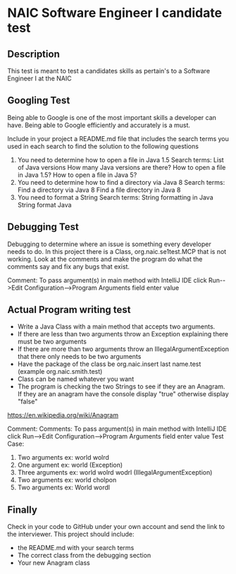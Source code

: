 # NAIC Software Engineer I candidate test

## Description
This test is meant to test a candidates skills as pertain's to a Software Engineer I at the NAIC

## Googling Test
Being able to Google is one of the most important skills a developer can have.  Being able to Google efficiently and 
accurately is a must.

Include in your project a README.md file that includes the search terms you used in each search to find the solution to
the following questions

1. You need to determine how to open a file in Java 1.5
Search terms:   List of Java versions
                How many Java versions are there?
                How to open a file in Java 1.5?
                How to open a file in Java 5?
2. You need to determine how to find a directory via Java 8
Search terms:   Find a directory via Java 8
                Find a file directory in Java 8
3. You need to format a String
Search terms:   String formatting in Java
                String format Java

## Debugging Test
Debugging to determine where an issue is something every developer needs to do.
In this project there is a Class, org.naic.se1test.MCP that is not working.  Look at the comments and make the program
do what the comments say and fix any bugs that exist.

Comment: To pass argument(s) in main method with IntelliJ IDE click Run-->Edit Configuration-->Program Arguments field enter value

## Actual Program  writing test
* Write a Java Class with a main method that accepts two arguments.
* If there are less than two arguments throw an Exception explaining there must be two arguments
* If there are more than two arguments throw an IllegalArgumentException that there only needs to be two arguments
* Have the package of the class be org.naic.insert last name.test (example org.naic.smith.test)
* Class can be named whatever you want
* The program is checking the two Strings to see if they are an Anagram.  If they are an anagram have the console 
display "true" otherwise display "false"

https://en.wikipedia.org/wiki/Anagram

Comment: Comments: To pass argument(s) in main method with IntelliJ IDE click Run-->Edit Configuration-->Program Arguments field enter value
Test Case:
1. Two arguments ex: world wolrd
2. One argument ex: world (Exception)
3. Three arguments ex: world wolrd wodrl (IllegalArgumentException)
4. Two arguments ex: world cholpon
5. Two arguments ex: World wordl

## Finally 
Check in your code to GitHub under your own account and send the link to the interviewer.
This project should include:
 * the README.md with your search terms
 * The correct class from the debugging section
 * Your new Anagram class
